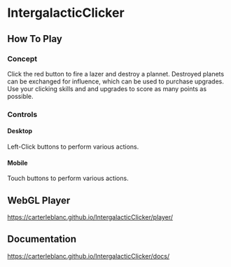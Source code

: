 # IntergalacticClicker

## How To Play

### Concept

Click the red button to fire a lazer and destroy a plannet. Destroyed planets can be exchanged for influence, which can be used to
purchase upgrades. Use your clicking skills and and upgrades to score as many points as possible.

### Controls

#### Desktop

Left-Click buttons to perform various actions.

#### Mobile

Touch buttons to perform various actions.

## WebGL Player
https://carterleblanc.github.io/IntergalacticClicker/player/

## Documentation
https://carterleblanc.github.io/IntergalacticClicker/docs/
